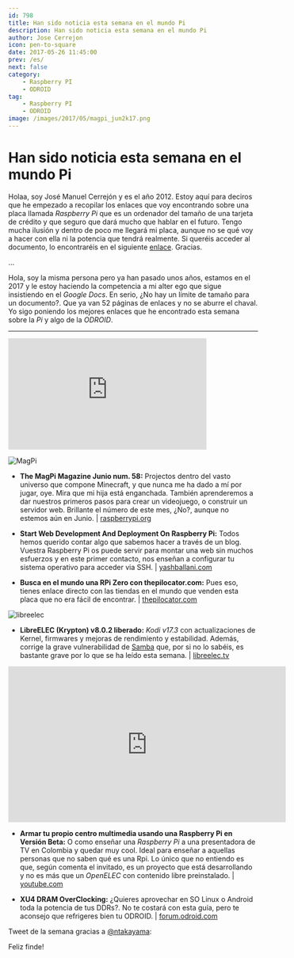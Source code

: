 ```yaml
---
id: 798
title: Han sido noticia esta semana en el mundo Pi
description: Han sido noticia esta semana en el mundo Pi
author: Jose Cerrejon
icon: pen-to-square
date: 2017-05-26 11:45:00
prev: /es/
next: false
category:
    - Raspberry PI
    - ODROID
tag:
    - Raspberry PI
    - ODROID
image: /images/2017/05/magpi_jun2k17.png
---
```


# Han sido noticia esta semana en el mundo Pi

Holaa, soy José Manuel Cerrejón y es el año 2012. Estoy aquí para deciros que he empezado a recopilar los enlaces que voy encontrando sobre una placa llamada _Raspberry Pi_ que es un ordenador del tamaño de una tarjeta de crédito y que seguro que dará mucho que hablar en el futuro. Tengo mucha ilusión y dentro de poco me llegará mi placa, aunque no se qué voy a hacer con ella ni la potencia que tendrá realmente. Si queréis acceder al documento, lo encontraréis en el siguiente [enlace](https://goo.gl/Iwhbq). Gracias.

...

Hola, soy la misma persona pero ya han pasado unos años, estamos en el 2017 y le estoy haciendo la competencia a mi alter ego que sigue insistiendo en el _Google Docs_. En serio, ¿No hay un límite de tamaño para un documento?. Que ya van 52 páginas de enlaces y no se aburre el chaval. Yo sigo poniendo los mejores enlaces que he encontrado esta semana sobre la _Pi_ y algo de la _ODROID_.

---

<iframe width="400" height="225" src="https://www.youtube.com/embed/-Fc2Kmc2p68?rel=0" frameborder="0" allowfullscreen></iframe>

![MagPi](/images/2017/05/magpi_jun2k17.png)

-   **The MagPi Magazine Junio num. 58:** Projectos dentro del vasto universo que compone Minecraft, y que nunca me ha dado a mí por jugar, oye. Mira que mi hija está enganchada. También aprenderemos a dar nuestros primeros pasos para crear un videojuego, o construir un servidor web. Brillante el número de este mes, ¿No?, aunque no estemos aún en Junio. | [raspberrypi.org](https://www.raspberrypi.org/magpi/issues/58/)

-   **Start Web Development And Deployment On Raspberry Pi:** Todos hemos querido contar algo que sabemos hacer a través de un blog. Vuestra Raspberry Pi os puede servir para montar una web sin muchos esfuerzos y en este primer contacto, nos enseñan a configurar tu sistema operativo para acceder via SSH. | [yashballani.com](https://yashballani.com/blog/start-web-development-and-deployment-on-raspberry-pi)

-   **Busca en el mundo una RPi Zero con thepilocator.com:** Pues eso, tienes enlace directo con las tiendas en el mundo que venden esta placa que no era fácil de encontrar. | [thepilocator.com](https://www.thepilocator.com/)

![libreelec](/images/2017/05/libreelec.png)

-   **LibreELEC (Krypton) v8.0.2 liberado:** _Kodi v17.3_ con actualizaciones de Kernel, firmwares y mejoras de rendimiento y estabilidad. Además, corrige la grave vulnerabilidad de [Samba](https://www.samba.org/samba/security/CVE-2017-7494.html) que, por si no lo sabéis, es bastante grave por lo que se ha leído esta semana. | [libreelec.tv](https://libreelec.tv/2017/05/libreelec-krypton-v8-0-2-mr/)

<iframe width="560" height="315" src="https://www.youtube.com/embed/vTYqBW9MX0Y?rel=0" frameborder="0" allowfullscreen></iframe>

-   **Armar tu propio centro multimedia usando una Raspberry Pi en Versión Beta:** O como enseñar una _Raspberry Pi_ a una presentadora de TV en Colombia y quedar muy cool. Ideal para enseñar a aquellas personas que no saben qué es una Rpi. Lo único que no entiendo es que, según comenta el invitado, es un proyecto que está desarrollando y no es más que un _OpenELEC_ con contenido libre preinstalado. | [youtube.com](https://www.youtube.com/watch?v=vTYqBW9MX0Y)

-   **XU4 DRAM OverClocking:** ¿Quieres aprovechar en SO Linux o Android toda la potencia de tus DDRs?. No te costará con esta guía, pero te aconsejo que refrigeres bien tu ODROID. | [forum.odroid.com](https://forum.odroid.com/viewtopic.php?f=93&t=27117)

Tweet de la semana gracias a [@ntakayama](https://twitter.com/ntakayama):

Feliz finde!
